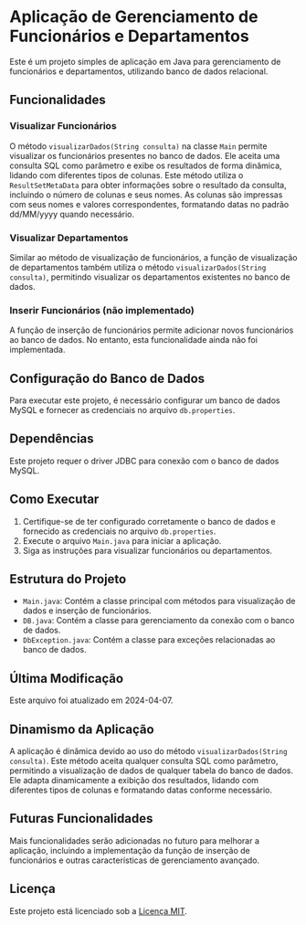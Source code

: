 # Aplicação de Gerenciamento de Funcionários e Departamentos

Este é um projeto simples de aplicação em Java para gerenciamento de funcionários e departamentos, utilizando banco de dados relacional.

## Funcionalidades

### Visualizar Funcionários

O método `visualizarDados(String consulta)` na classe `Main` permite visualizar os funcionários presentes no banco de dados. Ele aceita uma consulta SQL como parâmetro e exibe os resultados de forma dinâmica, lidando com diferentes tipos de colunas. Este método utiliza o `ResultSetMetaData` para obter informações sobre o resultado da consulta, incluindo o número de colunas e seus nomes. As colunas são impressas com seus nomes e valores correspondentes, formatando datas no padrão dd/MM/yyyy quando necessário.

### Visualizar Departamentos

Similar ao método de visualização de funcionários, a função de visualização de departamentos também utiliza o método `visualizarDados(String consulta)`, permitindo visualizar os departamentos existentes no banco de dados.

### Inserir Funcionários (não implementado)

A função de inserção de funcionários permite adicionar novos funcionários ao banco de dados. No entanto, esta funcionalidade ainda não foi implementada.

## Configuração do Banco de Dados

Para executar este projeto, é necessário configurar um banco de dados MySQL e fornecer as credenciais no arquivo `db.properties`.

## Dependências

Este projeto requer o driver JDBC para conexão com o banco de dados MySQL.

## Como Executar

1. Certifique-se de ter configurado corretamente o banco de dados e fornecido as credenciais no arquivo `db.properties`.
2. Execute o arquivo `Main.java` para iniciar a aplicação.
3. Siga as instruções para visualizar funcionários ou departamentos.

## Estrutura do Projeto

- `Main.java`: Contém a classe principal com métodos para visualização de dados e inserção de funcionários.
- `DB.java`: Contém a classe para gerenciamento da conexão com o banco de dados.
- `DbException.java`: Contém a classe para exceções relacionadas ao banco de dados.

## Última Modificação

Este arquivo foi atualizado em 2024-04-07.

## Dinamismo da Aplicação

A aplicação é dinâmica devido ao uso do método `visualizarDados(String consulta)`. Este método aceita qualquer consulta SQL como parâmetro, permitindo a visualização de dados de qualquer tabela do banco de dados. Ele adapta dinamicamente a exibição dos resultados, lidando com diferentes tipos de colunas e formatando datas conforme necessário.

## Futuras Funcionalidades

Mais funcionalidades serão adicionadas no futuro para melhorar a aplicação, incluindo a implementação da função de inserção de funcionários e outras características de gerenciamento avançado.

## Licença

Este projeto está licenciado sob a [Licença MIT](LICENSE).
